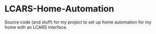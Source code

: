 LCARS-Home-Automation
=====================

Source code (and stuff) for my project to set up home automation for my home with an LCARS interface.